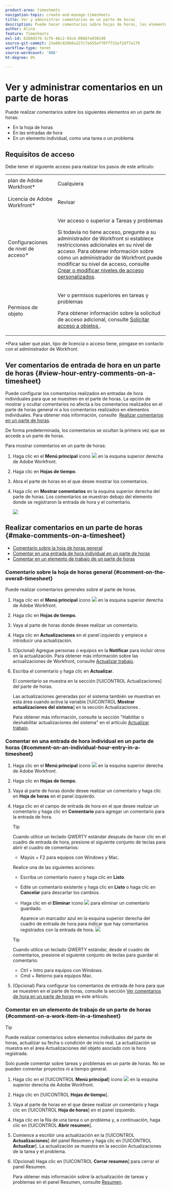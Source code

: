 ```yaml
---
product-area: timesheets
navigation-topic: create-and-manage-timesheets
title: Ver y administrar comentarios en un parte de horas
description: Puede hacer comentarios sobre hojas de horas, los elementos de trabajo incluidos en las hojas de horas, así como sobre las entradas de cada hora que registra.
author: Alina
feature: Timesheets
exl-id: 6260d176-3cfb-4bc2-93cb-00687e030248
source-git-commit: 23a08c929b0a227c7a555af70ff731ef2df7a179
workflow-type: tm+mt
source-wordcount: '806'
ht-degree: 0%

---
```


# Ver y administrar comentarios en un parte de horas

Puede realizar comentarios sobre los siguientes elementos en un parte de horas:

* En la hoja de horas
* En las entradas de hora
* En un elemento individual, como una tarea o un problema

## Requisitos de acceso

Debe tener el siguiente acceso para realizar los pasos de este artículo:

<table style="table-layout:auto"> 
 <col> 
 <col> 
 <tbody> 
  <tr> 
   <td role="rowheader">plan de Adobe Workfront*</td> 
   <td> <p>Cualquiera</p> </td> 
  </tr> 
  <tr> 
   <td role="rowheader">Licencia de Adobe Workfront*</td> 
   <td> <p>Revisar </p> </td> 
  </tr> 
  <tr> 
   <td role="rowheader">Configuraciones de nivel de acceso*</td> 
   <td> <p>Ver acceso o superior a Tareas y problemas</p> <p>Si todavía no tiene acceso, pregunte a su administrador de Workfront si establece restricciones adicionales en su nivel de acceso. Para obtener información sobre cómo un administrador de Workfront puede modificar su nivel de acceso, consulte <a href="../../administration-and-setup/add-users/configure-and-grant-access/create-modify-access-levels.md" class="MCXref xref">Crear o modificar niveles de acceso personalizados</a>.</p> </td> 
  </tr> 
  <tr> 
   <td role="rowheader">Permisos de objeto</td> 
   <td> <p>Ver o permisos superiores en tareas y problemas</p> <p>Para obtener información sobre la solicitud de acceso adicional, consulte <a href="../../workfront-basics/grant-and-request-access-to-objects/request-access.md" class="MCXref xref">Solicitar acceso a objetos </a>.</p> </td> 
  </tr> 
 </tbody> 
</table>

&#42;Para saber qué plan, tipo de licencia o acceso tiene, póngase en contacto con el administrador de Workfront.

## Ver comentarios de entrada de hora en un parte de horas {#view-hour-entry-comments-on-a-timesheet}

Puede configurar los comentarios realizados en entradas de hora individuales para que se muestren en el parte de horas. La opción de mostrar y ocultar comentarios no afecta a los comentarios realizados en el parte de horas general ni a los comentarios realizados en elementos individuales. Para obtener más información, consulte  [Realizar comentarios en un parte de horas](#make-comments-on-a-timesheet).

De forma predeterminada, los comentarios se ocultan la primera vez que se accede a un parte de horas.

Para mostrar comentarios en un parte de horas:

1. Haga clic en el **Menú principal** icono ![](assets/main-menu-icon.png) en la esquina superior derecha de Adobe Workfront.

1. Haga clic en **Hojas de tiempo**.
1. Abra el parte de horas en el que desee mostrar los comentarios.
1. Haga clic en **Mostrar comentarios** en la esquina superior derecha del parte de horas.
Los comentarios se muestran debajo del elemento donde se registraron la entrada de hora y el comentario.

   ![](assets/comments-expanded-under-tasks-redesigned-timesheet.png)


## Realizar comentarios en un parte de horas {#make-comments-on-a-timesheet}

* [Comentario sobre la hoja de horas general](#comment-on-the-overall-timesheet)
* [Comentar en una entrada de hora individual en un parte de horas](#comment-on-an-individual-hour-entry-in-a-timesheet)
* [Comentar en un elemento de trabajo de un parte de horas](#comment-on-a-work-item-in-a-timesheet)

### Comentario sobre la hoja de horas general {#comment-on-the-overall-timesheet}

Puede realizar comentarios generales sobre el parte de horas.

1. Haga clic en el **Menú principal** icono ![](assets/main-menu-icon.png) en la esquina superior derecha de Adobe Workfront.

1. Haga clic en **Hojas de tiempo**.
1. Vaya al parte de horas donde desee realizar un comentario.
1. Haga clic en **Actualizaciones** en el panel izquierdo y empiece a introducir una actualización.
1. (Opcional) Agregue personas o equipos en la **Notificar** para incluir otros en la actualización. Para obtener más información sobre las actualizaciones de Workfront, consulte [Actualizar trabajo](../../workfront-basics/updating-work-items-and-viewing-updates/update-work.md).
1. Escriba el comentario y haga clic en **Actualizar**.

   El comentario se muestra en la sección [!UICONTROL Actualizaciones] del parte de horas.

   Las actualizaciones generadas por el sistema también se muestran en esta área cuando activa la variable [!UICONTROL **Mostrar actualizaciones del sistema**] en la sección Actualizaciones .

   Para obtener más información, consulte la sección &quot;Habilitar o deshabilitar actualizaciones del sistema&quot; en el artículo [Actualizar trabajo](/help/quicksilver/workfront-basics/updating-work-items-and-viewing-updates/update-work.md).

### Comentar en una entrada de hora individual en un parte de horas {#comment-on-an-individual-hour-entry-in-a-timesheet}

1. Haga clic en el **Menú principal** icono ![](assets/main-menu-icon.png) en la esquina superior derecha de Adobe Workfront.

1. Haga clic en **Hojas de tiempo**.
1. Vaya al parte de horas donde desee realizar un comentario y haga clic en **Hoja de horas** en el panel izquierdo.
1. Haga clic en el campo de entrada de hora en el que desee realizar un comentario y haga clic en **Comentario** para agregar un comentario para la entrada de hora.

   >[!TIP]
   >
   >   Cuando utilice un teclado QWERTY estándar después de hacer clic en el cuadro de entrada de hora, presione el siguiente conjunto de teclas para abrir el cuadro de comentarios:
   >   * Mayús + F2 para equipos con Windows y Mac.


   Realice una de las siguientes acciones:

   * Escriba un comentario nuevo y haga clic en **Listo**.
   * Edite un comentario existente y haga clic en **Listo** o haga clic en **Cancelar** para descartar los cambios.
   * Haga clic en el **Eliminar** icono ![](assets/delete.png) para eliminar un comentario guardado.

      Aparece un marcador azul en la esquina superior derecha del cuadro de entrada de hora para indicar que hay comentarios registrados con la entrada de hora.
   ![](assets/commment-button-on-hour-log-redesigned-timesheet.png)

   >[!TIP]
   >
   >   Cuando utilice un teclado QWERTY estándar, desde el cuadro de comentarios, presione el siguiente conjunto de teclas para guardar el comentario:
   >   * Ctrl + Intro para equipos con Windows.
   >   * Cmd + Retorno para equipos Mac.



1. (Opcional) Para configurar los comentarios de entrada de hora para que se muestren en el parte de horas, consulte la sección [Ver comentarios de hora en un parte de horas](#view-hour-entry-comments-on-a-timesheet) en este artículo.

### Comentar en un elemento de trabajo de un parte de horas {#comment-on-a-work-item-in-a-timesheet}

>[!TIP]
>
>Puede realizar comentarios sobre elementos individuales del parte de horas, actualizar su fecha o condición de inicio real. La actualización se muestra en el área Actualizaciones del objeto asociado con la hora registrada.


Solo puede comentar sobre tareas y problemas en un parte de horas. No se pueden comentar proyectos ni a tiempo general.

1. Haga clic en el [!UICONTROL **Menú principal**] icono ![](assets/main-menu-icon.png) en la esquina superior derecha de Adobe Workfront.
1. Haga clic en [!UICONTROL **Hojas de tiempo**].
1. Vaya al parte de horas en el que desee realizar un comentario y haga clic en [!UICONTROL **Hoja de horas**] en el panel izquierdo.
1. Haga clic en la fila de una tarea o un problema y, a continuación, haga clic en [!UICONTROL **Abrir resumen**].
1. Comience a escribir una actualización en la [!UICONTROL **Actualizaciones**] del panel Resumen y haga clic en [!UICONTROL **Actualizar**].
La actualización se muestra en la sección Actualizaciones de la tarea y el problema.
1. (Opcional) Haga clic en [!UICONTROL **Cerrar resumen**] para cerrar el panel Resumen.

   Para obtener más información sobre la actualización de tareas y problemas en el panel Resumen, consulte [Resumen](../../workfront-basics/the-new-workfront-experience/summary-overview.md).
